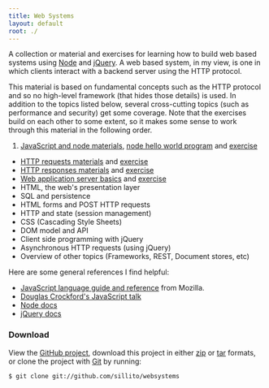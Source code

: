 ```yaml
---
title: Web Systems
layout: default
root: ./
---
```


<a href="https://github.com/sillito/websystems" style="display:none"><img style="position: absolute; top: 0; right: 0; border: 0;" src="http://s3.amazonaws.com/github/ribbons/forkme_right_darkblue_121621.png" alt="Fork me on GitHub" /></a>

A collection or material and exercises for learning how to build web based systems using [Node](http://nodejs.org/) and [jQuery](http://jquery.com/). A web based system, in my view, is one in which clients interact with a backend server using the HTTP protocol. 

This material is based on fundamental concepts such as the HTTP protocol and so no high-level framework (that hides those details) is used. In addition to the topics listed below, several cross-cutting topics (such as performance and security) get some coverage. Note that the exercises build on each other to some extent, so it makes some sense to work through this material in the following order.

1. [JavaScript and node materials](materials/javascript.html), [node hello world program](materials/node-hello.html) and [exercise](exercises/functions.html) 
* [HTTP requests materials](materials/requests.html) and [exercise](exercises/bench.html)
* [HTTP responses materials](materials/responses.html) and [exercise](exercises/server.html)
* [Web application server basics](materials/servers.html) and [exercise](exercises/servers.html)
* HTML, the web's presentation layer
* SQL and persistence
* HTML forms and POST HTTP requests
* HTTP and state (session management)
* CSS (Cascading Style Sheets)
* DOM model and API
* Client side programming with jQuery
* Asynchronous HTTP requests (using jQuery)
* Overview of other topics (Frameworks, REST, Document stores, etc)

Here are some general references I find helpful:

* [JavaScript language guide and reference](https://developer.mozilla.org/en/JavaScript) from Mozilla.
* [Douglas Crockford's JavaScript talk](http://yuiblog.com/crockford/)
* [Node docs](http://nodejs.org/docs/v0.6.2/api/)
* [jQuery docs](http://docs.jquery.com/Main_Page)

### Download

View the [GitHub project](https://github.com/sillito/websystems), download this project in either [zip](https://github.com/sillito/websystems/zipball/master) or [tar](https://github.com/sillito/websystems/tarball/master) formats, or clone the project with [Git](http://git-scm.com) by running:

	$ git clone git://github.com/sillito/websystems
